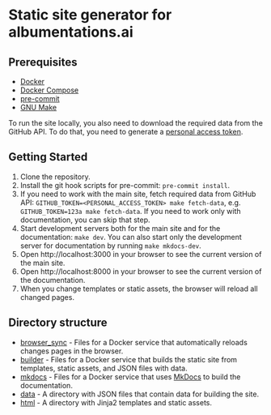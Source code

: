 # Static site generator for albumentations.ai

## Prerequisites

- [Docker](https://docs.docker.com/install/)
- [Docker Compose](https://docs.docker.com/compose/install/)
- [pre-commit](https://pre-commit.com/#install)
- [GNU Make](https://www.gnu.org/software/make/)

To run the site locally, you also need to download the required data from the GitHub API.
To do that, you need to generate a [personal access token](https://help.github.com/en/github/authenticating-to-github/creating-a-personal-access-token-for-the-command-line).

## Getting Started

1. Clone the repository.
2. Install the git hook scripts for pre-commit: `pre-commit install`.
3. If you need to work with the main site, fetch required data from GitHub API: `GITHUB_TOKEN=<PERSONAL_ACCESS_TOKEN> make fetch-data`, e.g. `GITHUB_TOKEN=123a make fetch-data`. If you need to work only with documentation, you can skip that step.
4. Start development servers both for the main site and for the documentation: `make dev`. You can also start only the development server for documentation by running `make mkdocs-dev`.
5. Open http://localhost:3000 in your browser to see the current version of the main site.
6. Open http://localhost:8000 in your browser to see the current version of the documentation.
7. When you change templates or static assets, the browser will reload all changed pages.

## Directory structure

- [browser_sync](./browser_sync) - Files for a Docker service that automatically reloads changes pages in the browser.
- [builder](./builder) - Files for a Docker service that builds the static site from templates, static assets, and JSON files with data.
- [mkdocs](./mkdocs) - Files for a Docker service that uses [MkDocs](https://www.mkdocs.org/) to build the documentation.
- [data](./data) - A directory with JSON files that contain data for building the site.
- [html](./html) - A directory with Jinja2 templates and static assets.
